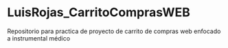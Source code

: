 # LuisRojas_CarritoComprasWEB
Repositorio para practica de proyecto de carrito de compras web enfocado a instrumental médico
